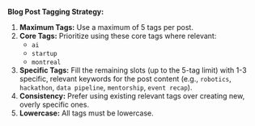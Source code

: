 **Blog Post Tagging Strategy:**

1.  **Maximum Tags:** Use a maximum of 5 tags per post.
2.  **Core Tags:** Prioritize using these core tags where relevant:
    - `ai`
    - `startup`
    - `montreal`
3.  **Specific Tags:** Fill the remaining slots (up to the 5-tag limit) with 1-3 specific, relevant keywords for the post content (e.g., `robotics`, `hackathon`, `data pipeline`, `mentorship`, `event recap`).
4.  **Consistency:** Prefer using existing relevant tags over creating new, overly specific ones.
5.  **Lowercase:** All tags must be lowercase.
